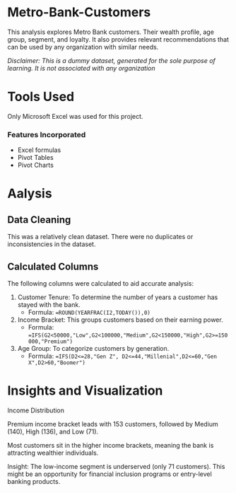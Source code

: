# Metro-Bank-Customers
This analysis explores Metro Bank customers. Their wealth profile, age group, segment, and loyalty. It also provides relevant recommendations that can be used by any organization with similar needs.

_Disclaimer: This is a dummy dataset, generated for the sole purpose of learning. It is not associated with any organization_

# Tools Used
Only Microsoft Excel was used for this project.
### Features Incorporated
- Excel formulas
- Pivot Tables
- Pivot Charts

# Aalysis
## Data Cleaning
This was a relatively clean dataset. There were no duplicates or inconsistencies in the dataset.

## Calculated Columns
The following columns were calculated to aid accurate analysis:
1. Customer Tenure: To determine the number of years a customer has stayed with the bank.
   - Formula: `=ROUND(YEARFRAC(I2,TODAY()),0)`
2. Income Bracket: This groups customers based on their earning power.
   - Formula: `=IFS(G2<50000,"Low",G2<100000,"Medium",G2<150000,"High",G2>=150000,"Premium")`
3. Age Group: To categorize customers by generation.
   - Formula: `=IFS(D2<=28,"Gen Z", D2<=44,"Millenial",D2<=60,"Gen X",D2>60,"Boomer")`
     
# Insights and Visualization

Income Distribution

Premium income bracket leads with 153 customers, followed by Medium (140), High (136), and Low (71).

Most customers sit in the higher income brackets, meaning the bank is attracting wealthier individuals.

Insight: The low-income segment is underserved (only 71 customers). This might be an opportunity for financial inclusion programs or entry-level banking products.
